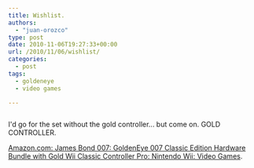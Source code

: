 ```yaml
---
title: Wishlist.
authors: 
  - "juan-orozco"
type: post
date: 2010-11-06T19:27:33+00:00
url: /2010/11/06/wishlist/
categories:
  - post
tags:
  - goldeneye
  - video games

---
```

<p style="text-align:center;">
  <a href="http://www.amazon.com/James-Bond-007-GoldenEye-Controller-Nintendo/dp/B003O6FW6E/ref=sr_1_1?ie=UTF8&qid=1289071163&sr=8-1"><img src='http://juanthedesigner.files.wordpress.com/2010/11/512or5bagal-_aa280_1.jpg?w=580' alt='' data-recalc-dims="1" /></a>
</p>

I'd go for the set without the gold controller... but come on. GOLD CONTROLLER.

[Amazon.com: James Bond 007: GoldenEye 007 Classic Edition Hardware Bundle with Gold Wii Classic Controller Pro: Nintendo Wii: Video Games][1].

 [1]: http://www.amazon.com/James-Bond-007-GoldenEye-Controller-Nintendo/dp/B003O6FW6E/ref=sr_1_1?ie=UTF8&qid=1289071163&sr=8-1